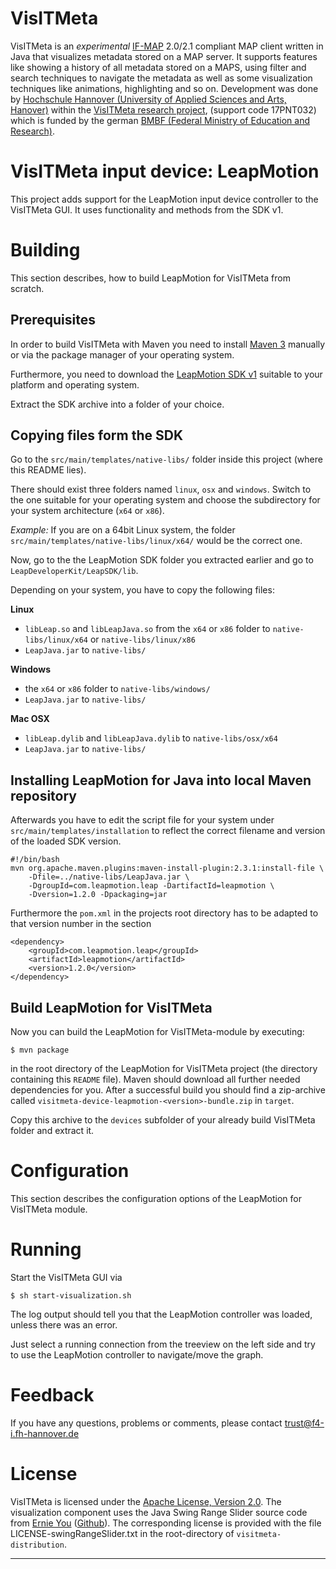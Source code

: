 VisITMeta
=========
VisITMeta is an *experimental* [IF-MAP][1] 2.0/2.1 compliant MAP client written in Java
that visualizes metadata stored on a MAP server.
It supports features like showing a history of all metadata stored on a MAPS, using
filter and search techniques to navigate the metadata as well as some visualization
techniques like animations, highlighting and so on.
Development was done by [Hochschule Hannover (University of Applied Sciences and Arts, 
Hanover)][2] within the [VisITMeta research project][3], (support code 17PNT032) which is 
funded by the german [BMBF (Federal Ministry of Education and Research)][8].

VisITMeta input device: LeapMotion
==================================
This project adds support for the LeapMotion input device controller to the VisITMeta
GUI.
It uses functionality and methods from the SDK v1.

Building
========
This section describes, how to build LeapMotion for VisITMeta from scratch.

Prerequisites
-------------
In order to build VisITMeta with Maven you need to install
[Maven 3][4] manually or via the package manager of your
operating system.

Furthermore, you need to download the [LeapMotion SDK v1][13] suitable to your
platform and operating system.

Extract the SDK archive into a folder of your choice.

Copying files form the SDK
--------------------------

Go to the `src/main/templates/native-libs/` folder inside this project (where
this README lies).

There should exist three folders named `linux`, `osx` and `windows`.
Switch to the one suitable for your operating system and choose the subdirectory for your
system architecture (`x64` or `x86`).

*Example:*
If you are on a 64bit Linux system, the folder
`src/main/templates/native-libs/linux/x64/` would be the correct one.

Now, go to the the LeapMotion SDK folder you extracted earlier and go to
`LeapDeveloperKit/LeapSDK/lib`.

Depending on your system, you have to copy the following files:

**Linux**

*	`libLeap.so` and `libLeapJava.so` from the `x64` or `x86` folder to
	`native-libs/linux/x64` or `native-libs/linux/x86`
*	`LeapJava.jar` to `native-libs/`

**Windows**

* the `x64` or `x86` folder to `native-libs/windows/`
* `LeapJava.jar` to `native-libs/` 

**Mac OSX**

* `libLeap.dylib` and `libLeapJava.dylib` to `native-libs/osx/x64`
* `LeapJava.jar` to `native-libs/`

Installing LeapMotion for Java into local Maven repository
----------------------------------------------------------

Afterwards you have to edit the script file for your system under 
`src/main/templates/installation` to reflect the correct filename and version of the
loaded SDK version.
	
	#!/bin/bash
	mvn org.apache.maven.plugins:maven-install-plugin:2.3.1:install-file \
		-Dfile=../native-libs/LeapJava.jar \
		-DgroupId=com.leapmotion.leap -DartifactId=leapmotion \
		-Dversion=1.2.0 -Dpackaging=jar

Furthermore the `pom.xml` in the projects root directory has to be adapted to that version
number in the section
	
	<dependency>
		<groupId>com.leapmotion.leap</groupId>
		<artifactId>leapmotion</artifactId>
		<version>1.2.0</version>
	</dependency>

Build LeapMotion for VisITMeta
------------------------------
Now you can build the LeapMotion for VisITMeta-module by executing:

    $ mvn package

in the root directory of the LeapMotion for VisITMeta project (the directory
containing this `README` file). Maven should download all further
needed dependencies for you.
After a successful build you should find a zip-archive called
`visitmeta-device-leapmotion-<version>-bundle.zip` in 
`target`.

Copy this archive to the `devices` subfolder of your already build VisITMeta folder and
extract it.

Configuration
=============
This section describes the configuration options of the LeapMotion for VisITMeta module.

Running
=======
Start the VisITMeta GUI via

	$ sh start-visualization.sh

The log output should tell you that the LeapMotion controller was loaded, unless there
was an error.

Just select a running connection from the treeview on the left side and try to use the
LeapMotion controller to navigate/move the graph.


Feedback
========
If you have any questions, problems or comments, please contact
	trust@f4-i.fh-hannover.de

License
=======
VisITMeta is licensed under the [Apache License, Version 2.0][7].
The visualization component uses the Java Swing Range Slider source code from [Ernie You][10] ([Github][11]).
The corresponding license is provided with the file LICENSE-swingRangeSlider.txt in the
root-directory of `visitmeta-distribution`.

----

[1]: http://www.trustedcomputinggroup.org/resources/tnc_ifmap_binding_for_soap_specification
[2]: http://www.hs-hannover.de/start/index.html
[3]: http://trust.f4.hs-hannover.de/projects/visitmeta.html
[4]: https://maven.apache.org/download.html
[5]: https://github.com/trustathsh/irondemo.git
[6]: https://github.com/trustathsh/irond.git
[7]: http://www.apache.org/licenses/LICENSE-2.0.html
[8]: http://www.bmbf.de/en/index.php
[9]: http://www.neo4j.org/
[10]: http://ernienotes.wordpress.com/2010/12/27/creating-a-java-swing-range-slider/
[11]: https://github.com/ernieyu/Swing-range-slider
[12]: http://trust.f4.hs-hannover.de
[13]: https://developer.leapmotion.com/v1